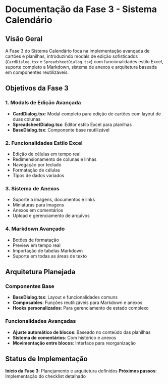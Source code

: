 
# Documentação da Fase 3 - Sistema Calendário

## Visão Geral

A Fase 3 do Sistema Calendário foca na implementação avançada de cartões e planilhas, introduzindo modals de edição sofisticados (`CardDialog.tsx` e `SpreadsheetDialog.tsx`) com funcionalidades estilo Excel, suporte completo a Markdown, sistema de anexos e arquitetura baseada em componentes reutilizáveis.

## Objetivos da Fase 3

### 1. Modals de Edição Avançada
- **CardDialog.tsx**: Modal completo para edição de cartões com layout de duas colunas
- **SpreadsheetDialog.tsx**: Editor estilo Excel para planilhas
- **BaseDialog.tsx**: Componente base reutilizável

### 2. Funcionalidades Estilo Excel
- Edição de células em tempo real
- Redimensionamento de colunas e linhas
- Navegação por teclado
- Formatação de células
- Tipos de dados variados

### 3. Sistema de Anexos
- Suporte a imagens, documentos e links
- Miniaturas para imagens
- Anexos em comentários
- Upload e gerenciamento de arquivos

### 4. Markdown Avançado
- Botões de formatação
- Preview em tempo real
- Importação de tabelas Markdown
- Suporte em todas as áreas de texto

## Arquitetura Planejada

### Componentes Base
- **BaseDialog.tsx**: Layout e funcionalidades comuns
- **Composables**: Funções reutilizáveis para Markdown e anexos
- **Hooks personalizados**: Para gerenciamento de estado complexo

### Funcionalidades Avançadas
- **Ajuste automático de blocos**: Baseado no conteúdo das planilhas
- **Sistema de comentários**: Com histórico e anexos
- **Movimentação entre blocos**: Interface para reorganização

## Status de Implementação

**Início da Fase 3**: Planejamento e arquitetura definidos
**Próximos passos**: Implementação do checklist detalhado
